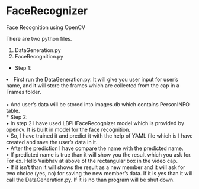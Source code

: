 # FaceRecognizer
Face Recognition using OpenCV

There are two python files.<br />
1. DataGeneration.py<br />
2. FaceRecognition.py<br />
* Step 1:<br />
<li>First run the DataGeneration.py. It will give you user input for user’s name, and it will store the frames which are collected from
the cap in a Frames folder.</li><br />
• And user’s data will be stored into images.db which contains PersonINFO table.<br />
* Step 2:<br />
• In step 2 I have used LBPHFaceRecognizer model which is provided by opencv. It is built in model for the face recognition.<br />
• So, I have trained it and predict it with the help of YAML file which is I have created and save the user’s data in it.<br />
• After the prediction I have compare the name with the predicted name.<br />
• If predicted name is true than it will show you the result which you ask for. For ex. Hello Vaibhav at above of the rectangular box in the video cap.<br />
• If it isn’t than it will shows the result as a new member and it will ask for two choice (yes, no) for saving the new member’s data. If it is yes than it will call the DataGeneration.py. If it is no than program will be shut down.<br />
